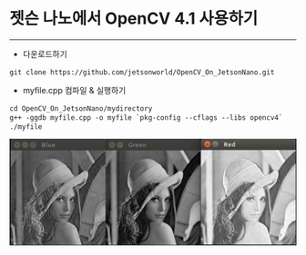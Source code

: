 # 젯슨 나노에서 OpenCV 4.1 사용하기
***
* 다운로드하기
```
git clone https://github.com/jetsonworld/OpenCV_On_JetsonNano.git
```

* myfile.cpp 컴파일 & 실행하기
```
cd OpenCV_On_JetsonNano/mydirectory
g++ -ggdb myfile.cpp -o myfile `pkg-config --cflags --libs opencv4`
./myfile
```

![splitColorChannels.png](https://raw.githubusercontent.com/jetsonworld/OpenCV_On_JetsonNano/master/02_Mat_Class/splitColorChannels.png)
